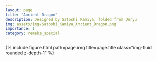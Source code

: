 ```yaml
---
layout: page
title: "Ancient Dragon"
description: Designed by Satoshi Kamiya, folded from Unryu
img: assets/img/Satoshi_Kamiya_Ancient_Dragon.png
importance: 1
category: remake_special
---
```


<div class="row">
    <div class="col-sm mt-3 mt-md-0">
        {% include figure.html path=page.img title=page.title class="img-fluid rounded z-depth-1" %}
    </div>
</div>
